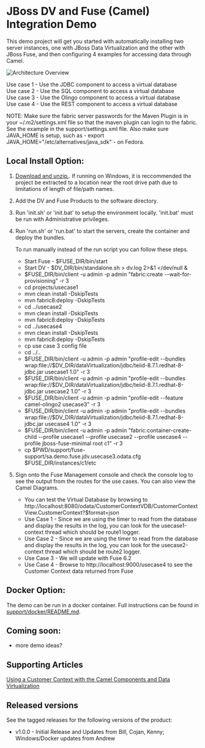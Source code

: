 JBoss DV and Fuse (Camel) Integration Demo
======================================
This demo project will get you started with automatically installing two server instances, one with JBoss Data Virtualization and the other with JBoss Fuse, and then configuring 4 examples for accessing data through Camel.
  
  ![Architecture Overview](https://github.com/jbossdemocentral/dv-fuse-integration-demo/blob/master/docs/demo-images/demoarchitectureoverview.png)
  
  Use case 1 - Use the JDBC component to access a virtual database  
  Use case 2 - Use the SQL component to access a virtual database  
  Use case 3 - Use the Olingo component to access a virtual database  
  Use case 4 - Use the REST component to access a virtual database  
  
  NOTE:  Make sure the fabric server passwords for the Maven Plugin is in your ~/.m2/settings.xml file so that the maven plugin can login to the fabric.  See the example in the support/settings.xml file.  Also make sure JAVA_HOME is setup, such as - export JAVA_HOME="/etc/alternatives/java_sdk" - on Fedora.  
  
Local Install Option:  
---------------------    

1. [Download and unzip.](https://github.com/DataVirtualizationByExample/dv-fuse-integration-demo/archive/master.zip).  If running on Windows, it is reccommended the project be extracted to a location near the root drive path due to limitations of length of file/path names.  
  
2. Add the DV and Fuse Products to the software directory.  
  
3. Run 'init.sh' or 'init.bat' to setup the environment locally. 'init.bat' must be run with Administrative privileges.  
  
4. Run 'run.sh' or 'run.bat' to start the servers, create the container and deploy the bundles.  
  
    To run manually instead of the run script you can follow these steps.  
    * Start Fuse - $FUSE_DIR/bin/start  
    * Start DV - $DV_DIR/bin/standalone.sh > dv.log 2>&1 </dev/null &   
    * $FUSE_DIR/bin/client -u admin -p admin "fabric:create --wait-for-provisioning" -r 3  
    * cd projects/usecase1  
    * mvn clean install -DskipTests   
    * mvn fabric8:deploy -DskipTests   
    * cd ../usecase2  
    * mvn clean install -DskipTests  
    * mvn fabric8:deploy -DskipTests   
    * cd ../usecase4  
    * mvn clean install -DskipTests   
    * mvn fabric8:deploy -DskipTests   
    * cp use case 3 config file
    * cd ../..  
    * $FUSE_DIR/bin/client -u admin -p admin "profile-edit --bundles wrap:file://$DV_DIR/dataVirtualization/jdbc/teiid-8.7.1.redhat-8-jdbc.jar usecase1 1.0" -r 3   
    * $FUSE_DIR/bin/client -u admin -p admin "profile-edit --bundles wrap:file://$DV_DIR/dataVirtualization/jdbc/teiid-8.7.1.redhat-8-jdbc.jar usecase2 1.0" -r 3   
    * $FUSE_DIR/bin/client -u admin -p admin "profile-edit --feature camel-olingo2 usecase3" -r 3 
    * $FUSE_DIR/bin/client -u admin -p admin "profile-edit --bundles wrap:file://$DV_DIR/dataVirtualization/jdbc/teiid-8.7.1.redhat-8-jdbc.jar usecase4 1.0" -r 3  
    * $FUSE_DIR/bin/client -u admin -p admin "fabric:container-create-child --profile usecase1 --profile usecase2 --profile usecase4 --profile jboss-fuse-minimal root c1" -r 3   
    * cp $PWD/support/fuse-support/sa.demo.fuse.jdv.usecase3.odata.cfg $FUSE_DIR/instances/c1/etc
  
5. Sign onto the Fuse Management console and check the console log to see the output from the routes for the use cases.  You can also view the Camel Diagrams.  
  
    * You can test the Virtual Database by browsing to http://localhost:8080/odata/CustomerContextVDB/CustomerContextView.CustomerContext?$format=json  
    * Use Case 1 - Since we are using the timer to read from the database and display the results in the log, you can look for the usecase1-context thread which should be route1 logger.  
    * Use Case 2 - Since we are using the timer to read from the database and display the results in the log, you can look for the usecase2-context thread which should be route2 logger.  
    * Use Case 3 - We will update with Fuse 6.2  
    * Use Case 4 - Browse to http://localhost:9000/usecase4 to see the Customer Context data returned from Fuse  
  

Docker Option:  
------------  
  
The demo can be run in a docker container. Full instructions can be found in [support/docker/README.md](support/docker/README.md).  
  
Coming soon:  
------------  
   
   * more demo ideas?  


Supporting Articles  
-------------------  

  [Using a Customer Context with the Camel Components and Data Virtualization](http://www.ossmentor.com/2015/03/using-customer-context-with-fuse.html)

Released versions
-----------------

See the tagged releases for the following versions of the product:

- v1.0.0 - Initial Release and Updates from Bill, Cojan, Kenny; Windows/Docker updates from Andrew
